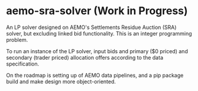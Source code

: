 # aemo-sra-solver (Work in Progress)

An LP solver designed on AEMO's Settlements Residue Auction (SRA) solver, but excluding linked bid functionality. This is an integer programming problem.

To run an instance of the LP solver, input bids and primary ($0 priced) and secondary (trader priced) allocation offers according to the data specification.

On the roadmap is setting up of AEMO data pipelines, and a pip package build and make design more object-oriented.